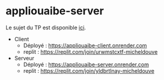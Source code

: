 # appliouaibe-server

Le sujet du TP est disponible [ici](https://wdi.centralesupelec.fr/appliouaibe/ArchiApp).

* Client
  * Déployé : https://appliouaibe-client.onrender.com
  * replit : https://replit.com/join/urwmstcxtf-micheldouve
* Serveur
  * Déployé : https://appliouaibe-server.onrender.com
  * replit : https://replit.com/join/yldbrtlnay-micheldouve